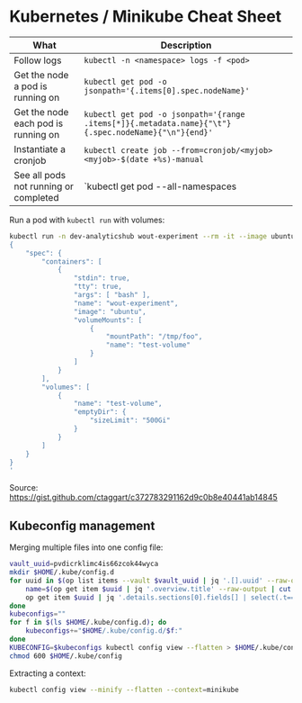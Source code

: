 # Kubernetes / Minikube Cheat Sheet

What | Description
--- | ---
Follow logs | `kubectl -n <namespace> logs -f <pod>`
Get the node a pod is running on | `kubectl get pod -o jsonpath='{.items[0].spec.nodeName}'`
Get the node each pod is running on | `kubectl get pod -o jsonpath='{range .items[*]}{.metadata.name}{"\t"}{.spec.nodeName}{"\n"}{end}'`
Instantiate a cronjob | `kubectl create job --from=cronjob/<myjob> <myjob>-$(date +%s)-manual`
See all pods not running or completed | `kubectl get pod --all-namespaces | grep -Ev '(Running|Completed)'`

Run a pod with `kubectl run` with volumes:
```sh
kubectl run -n dev-analyticshub wout-experiment --rm -it --image ubuntu --restart=Never --overrides='
{
    "spec": {
        "containers": [
            {
                "stdin": true,
                "tty": true,
                "args": [ "bash" ],
                "name": "wout-experiment",
                "image": "ubuntu",
                "volumeMounts": [
                    {
                        "mountPath": "/tmp/foo",
                        "name": "test-volume"
                    }
                ]
            }
        ],
        "volumes": [
            {
                "name": "test-volume",
                "emptyDir": {
                    "sizeLimit": "500Gi"
                }
            }
        ]
    }
}
'
```
Source: https://gist.github.com/ctaggart/c372783291162d9c0b8e40441ab14845

## Kubeconfig management

Merging multiple files into one config file:
```sh
vault_uuid=pvdicrklimc4is66zcok44wyca
mkdir $HOME/.kube/config.d
for uuid in $(op list items --vault $vault_uuid | jq '.[].uuid' --raw-output); do
    name=$(op get item $uuid | jq '.overview.title' --raw-output | cut -d' ' -f3)
    op get item $uuid | jq '.details.sections[0].fields[] | select(.t=="~/.kube/config").v' --raw-output > $HOME/.kube/config.d/$name
done
kubeconfigs=""
for f in $(ls $HOME/.kube/config.d); do
    kubeconfigs+="$HOME/.kube/config.d/$f:"
done
KUBECONFIG=$kubeconfigs kubectl config view --flatten > $HOME/.kube/config
chmod 600 $HOME/.kube/config
```

Extracting a context:
```sh
kubectl config view --minify --flatten --context=minikube
```
